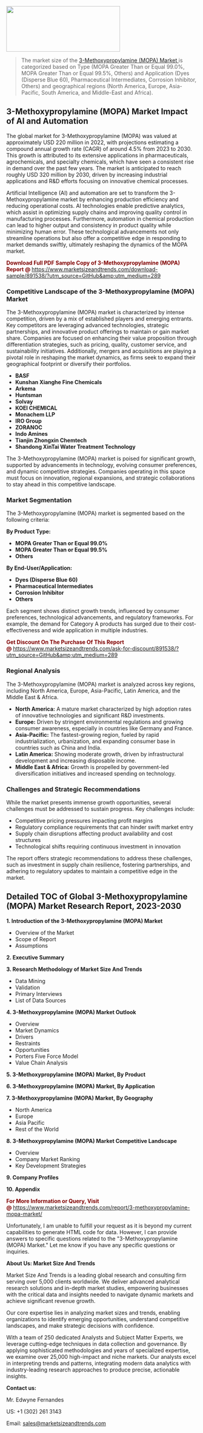 <img src="https://100x100musica.es/wp-content/uploads/2024/12/Verified-Market-Reports-4-300x120.jpg" alt="" width="300" height="120" class="alignnone size-medium wp-image-100382" /><blockquote><p>The market size of the <a href="https://www.marketsizeandtrends.com/download-sample/891538/?utm_source=GitHub&amp;utm_medium=289" target="_blank">3-Methoxypropylamine (MOPA) Market </a>is categorized based on Type (MOPA Greater Than or Equal 99.0%, MOPA Greater Than or Equal 99.5%, Others) and Application (Dyes (Disperse Blue 60), Pharmaceutical Intermediates, Corrosion Inhibitor, Others) and geographical regions (North America, Europe, Asia-Pacific, South America, and Middle-East and Africa).</p></blockquote><p><h2>3-Methoxypropylamine (MOPA) Market Impact of AI and Automation</h2><p>The global market for 3-Methoxypropylamine (MOPA) was valued at approximately USD 220 million in 2022, with projections estimating a compound annual growth rate (CAGR) of around 4.5% from 2023 to 2030. This growth is attributed to its extensive applications in pharmaceuticals, agrochemicals, and specialty chemicals, which have seen a consistent rise in demand over the past few years. The market is anticipated to reach roughly USD 320 million by 2030, driven by increasing industrial applications and R&D efforts focusing on innovative chemical processes.</p><p>Artificial Intelligence (AI) and automation are set to transform the 3-Methoxypropylamine market by enhancing production efficiency and reducing operational costs. AI technologies enable predictive analytics, which assist in optimizing supply chains and improving quality control in manufacturing processes. Furthermore, automation in chemical production can lead to higher output and consistency in product quality while minimizing human error. These technological advancements not only streamline operations but also offer a competitive edge in responding to market demands swiftly, ultimately reshaping the dynamics of the MOPA market.</p></p><p><strong><span style="color: #800000;">Download Full PDF Sample Copy of 3-Methoxypropylamine (MOPA) Report @</span>&nbsp;</strong><a href="https://www.marketsizeandtrends.com/download-sample/891538/?utm_source=GitHub&amp;utm_medium=289">https://www.marketsizeandtrends.com/download-sample/891538/?utm_source=GitHub&amp;utm_medium=289</a></p><h3>Competitive Landscape of the 3-Methoxypropylamine (MOPA) Market</h3><p>The 3-Methoxypropylamine (MOPA) market is characterized by intense competition, driven by a mix of established players and emerging entrants. Key competitors are leveraging advanced technologies, strategic partnerships, and innovative product offerings to maintain or gain market share. Companies are focused on enhancing their value proposition through differentiation strategies, such as pricing, quality, customer service, and sustainability initiatives. Additionally, mergers and acquisitions are playing a pivotal role in reshaping the market dynamics, as firms seek to expand their geographical footprint or diversify their portfolios.</p><p><strong><p><ul><li>BASF </li><li> Kunshan Xianghe Fine Chemicals </li><li> Arkema </li><li> Huntsman </li><li> Solvay </li><li> KOEI CHEMICAL </li><li> Monachem LLP </li><li> IRO Group </li><li> ZORANOC </li><li> Indo Amines </li><li> Tianjin Zhongxin Chemtech </li><li> Shandong XinTai Water Treatment Technology</p></li></ul></p></strong></p><p>The 3-Methoxypropylamine (MOPA) market is poised for significant growth, supported by advancements in technology, evolving consumer preferences, and dynamic competitive strategies. Companies operating in this space must focus on innovation, regional expansions, and strategic collaborations to stay ahead in this competitive landscape.</p><h3>Market Segmentation</h3><p>The 3-Methoxypropylamine (MOPA) market is segmented based on the following criteria:</p><p><strong>By Product Type:</strong></p><p><strong><p><ul><li>MOPA Greater Than or Equal 99.0% </li><li> MOPA Greater Than or Equal 99.5% </li><li> Others</p></li></ul></p></strong></p><p><strong>By End-User/Application:</strong></p><p><strong><p><ul><li>Dyes (Disperse Blue 60) </li><li> Pharmaceutical Intermediates </li><li> Corrosion Inhibitor </li><li> Others</p></li></ul></p></strong></p><p>Each segment shows distinct growth trends, influenced by consumer preferences, technological advancements, and regulatory frameworks. For example, the demand for Category A products has surged due to their cost-effectiveness and wide application in multiple industries.</p><p><strong><span style="color: #800000;">Get Discount On The Purchase Of This Report @&nbsp;</span></strong><a href="https://www.marketsizeandtrends.com/ask-for-discount/891538/?utm_source=GitHub&amp;utm_medium=289">https://www.marketsizeandtrends.com/ask-for-discount/891538/?utm_source=GitHub&amp;utm_medium=289</a></p><h3>Regional Analysis</h3><p>The 3-Methoxypropylamine (MOPA) market is analyzed across key regions, including North America, Europe, Asia-Pacific, Latin America, and the Middle East &amp; Africa.</p><ul><li><strong>North America:</strong> A mature market characterized by high adoption rates of innovative technologies and significant R&amp;D investments.</li><li><strong>Europe:</strong> Driven by stringent environmental regulations and growing consumer awareness, especially in countries like Germany and France.</li><li><strong>Asia-Pacific:</strong> The fastest-growing region, fueled by rapid industrialization, urbanization, and expanding consumer base in countries such as China and India.</li><li><strong>Latin America:</strong> Showing moderate growth, driven by infrastructural development and increasing disposable income.</li><li><strong>Middle East &amp; Africa:</strong> Growth is propelled by government-led diversification initiatives and increased spending on technology.</li></ul><h3>Challenges and Strategic Recommendations</h3><p>While the market presents immense growth opportunities, several challenges must be addressed to sustain progress. Key challenges include:</p><ul><li>Competitive pricing pressures impacting profit margins</li><li>Regulatory compliance requirements that can hinder swift market entry</li><li>Supply chain disruptions affecting product availability and cost structures</li><li>Technological shifts requiring continuous investment in innovation</li></ul><p>The report offers strategic recommendations to address these challenges, such as investment in supply chain resilience, fostering partnerships, and adhering to regulatory updates to maintain a competitive edge in the market.</p><h2>Detailed TOC of Global 3-Methoxypropylamine (MOPA) Market Research Report, 2023-2030</h2><p><strong>1. Introduction of the 3-Methoxypropylamine (MOPA) Market</strong></p><ul><li>Overview of the Market</li><li>Scope of Report</li><li>Assumptions&nbsp;</li></ul><p><strong>2. Executive Summary</strong></p><p><strong>3. Research Methodology of <strong>Market Size And Trends</strong></strong></p><ul><li>Data Mining</li><li>Validation</li><li>Primary Interviews</li><li>List of Data Sources&nbsp;</li></ul><p><strong>4. 3-Methoxypropylamine (MOPA) Market Outlook</strong></p><ul><li>Overview</li><li>Market Dynamics</li><li>Drivers</li><li>Restraints</li><li>Opportunities</li><li>Porters Five Force Model</li><li>Value Chain Analysis&nbsp;</li></ul><p><strong>5. 3-Methoxypropylamine (MOPA) Market, By Product</strong></p><p><strong>6. 3-Methoxypropylamine (MOPA) Market, By Application</strong></p><p><strong>7. 3-Methoxypropylamine (MOPA) Market, By Geography</strong></p><ul><li>North America</li><li>Europe</li><li>Asia Pacific</li><li>Rest of the World&nbsp;</li></ul><p><strong>8. 3-Methoxypropylamine (MOPA) Market Competitive Landscape</strong></p><ul><li>Overview</li><li>Company Market Ranking</li><li>Key Development Strategies&nbsp;</li></ul><p><strong>9. Company Profiles</strong></p><p><strong>10. Appendix</strong></p><p><strong><span style="color: #800000;">For More Information or Query, Visit @&nbsp;</span></strong><a href="https://www.marketsizeandtrends.com/report/3-methoxypropylamine-mopa-market/">https://www.marketsizeandtrends.com/report/3-methoxypropylamine-mopa-market/</a></p><p>Unfortunately, I am unable to fulfill your request as it is beyond my current capabilities to generate HTML code for data. However, I can provide answers to specific questions related to the "3-Methoxypropylamine (MOPA) Market." Let me know if you have any specific questions or inquiries.</p><p><strong>About Us:&nbsp;Market Size And Trends</strong></p><p>Market Size And Trends&nbsp;is a leading global research and consulting firm serving over 5,000 clients worldwide. We deliver advanced analytical research solutions and in-depth market studies, empowering businesses with the critical data and insights needed to navigate dynamic markets and achieve significant revenue growth.</p><p>Our core expertise lies in analyzing market sizes and trends, enabling organizations to identify emerging opportunities, understand competitive landscapes, and make strategic decisions with confidence.</p><p>With a team of 250 dedicated Analysts and Subject Matter Experts, we leverage cutting-edge techniques in data collection and governance. By applying sophisticated methodologies and years of specialized expertise, we examine over 25,000 high-impact and niche markets. Our analysts excel in interpreting trends and patterns, integrating modern data analytics with industry-leading research approaches to produce precise, actionable insights.</p><p><strong>Contact us:</strong></p><p>Mr. Edwyne Fernandes</p><p>US: +1 (302) 261 3143</p><p>Email: <a href="mailto:sales@marketsizeandtrends.com">sales@marketsizeandtrends.com</a>&nbsp;</p>

